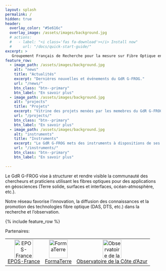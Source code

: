 ```yaml
---
layout: splash
permalink: /
hidden: true
header:
  overlay_color: "#5e616c"
  overlay_image: /assets/images/background.jpg
  # actions:
  #   - label: "<i class='fas fa-download'></i> Install now"
  #     url: "/docs/quick-start-guide/"
excerpt: >
   Groupement Français de Recherche pour la mesure sur Fibre Optique en Géosciences
feature_row:
  - image_path: /assets/images/background.jpg
    alt: "news"
    title: "Actualités"
    excerpt: "Dernières nouvelles et événements du GdR G-FROG."
    url: "/news/"
    btn_class: "btn--primary"
    btn_label: "En savoir plus"
  - image_path: /assets/images/background.jpg
    alt: "projects"
    title: "Projets"
    excerpt: "Vitrine des projets menées par les memebres du GdR G-FROG."
    url: "/projects/"
    btn_class: "btn--primary"
    btn_label: "En savoir plus"
  - image_path: /assets/images/background.jpg
    alt: "instruments"
    title: "Instruments"
    excerpt: "Le GdR G-FROG mets des instruments à dispositions de ses membres."
    url: "/instruments/"
    btn_class: "btn--primary"
    btn_label: "En savoir plus"  
   
---
```


Le GdR G-FROG vise à structurer et rendre visible la communauté des chercheurs et praticiens utilisant les fibres optiques pour des applications en géosciences (Terre solide, surfaces et interfaces, océan-atmosphère, etc.).

Notre réseau favorise l’innovation, la diffusion des connaissances et la promotion des technologies fibre optique (DAS, DTS, etc.) dans la recherche et l’observation. 

{% include feature_row %}

Partenaires:
<table>
  <tr>
    <td align="center">
      <a href="https://www.epos-france.fr/">
        <img src="https://www.epos-france.fr/sites/all/themes/eposfrance/logo.png" alt="EPOS-France" height="60"><br>
        EPOS-France
      </a>
    </td>
    <td align="center">
      <a href="https://formaterre.fr/">
        <img src="https://formaterre.fr/wp-content/uploads/2022/03/logo-formaterre.png" alt="FormaTerre" height="60"><br>
        FormaTerre
      </a>
    </td>
    <td align="center">
      <a href="https://www.oca.eu/">
        <img src="https://www.oca.eu/images/oca/logo_oca.png" alt="Observatoire de la Côte d’Azur" height="60"><br>
        Observatoire de la Côte d’Azur
      </a>
    </td>
  </tr>
</table>
